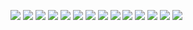 ![](src/img/12-02.jpeg)
![](src/img/02.gif)
![](src/img/martin.gif)
![](src/img/03.jpg)
![](src/img/09.jpeg)
![](src/img/00-00.jpeg)
![](src/img/00-02.jpeg)
![](src/img/07-02.jpeg)
![](src/img/11-01.jpeg)
![](src/img/13-02.jpeg)
![](src/img/14-02.jpeg)
![](src/img/15-02.jpeg)
![](src/img/16-01.jpeg)
![](src/img/17-02.jpeg)




